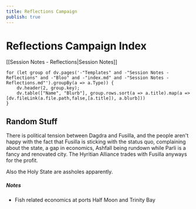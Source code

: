 ```yaml
---
title: Reflections Campaign
publish: true
---
```

# Reflections Campaign Index
[[Session Notes - Reflections|Session Notes]]
```dataviewjs
for (let group of dv.pages('-"Templates" and -"Session Notes - Reflections" and -"Bloo" and -"index.md" and -"Session Notes - Reflections.md"').groupBy(a => a.Type)) {
	dv.header(2, group.key);
	dv.table(["Name", "Blurb"], group.rows.sort(a => a.title).map(a => [dv.fileLink(a.file.path,false,[a.title]), a.blurb]))
}
```

## Random Stuff
There is political tension between Dagdra and Fusilla, and the people aren't happy with the fact that Fusilla is sticking with the status quo, complaining about the state, a gap in economics, Ashfall being rundown while Parli is a fancy and renovated city. The Hyritian Alliance trades with Fusilla anyways for the profit. 

Also the Holy State are assholes apparently. 

##### Notes
- Fish related economics at ports Half Moon and Trinity Bay
